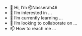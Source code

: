 - 👋 Hi, I’m @Nasserah49
- 👀 I’m interested in ...
- 🌱 I’m currently learning ...
- 💞️ I’m looking to collaborate on ...
- 📫 How to reach me ...

<!---
Nasserah49/Nasserah49 is a ✨ special ✨ repository because its `README.md` (this file) appears on your GitHub profile.
You can click the Preview link to take a look at your changes.
--->
